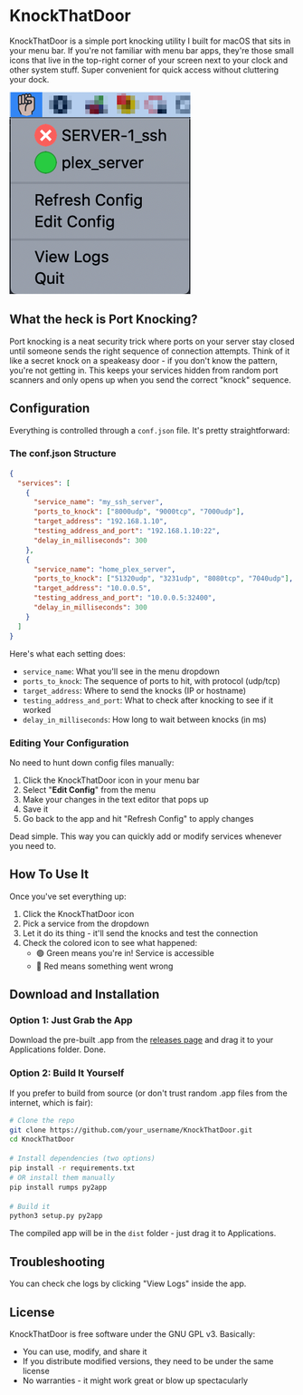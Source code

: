 # KnockThatDoor

KnockThatDoor is a simple port knocking utility I built for macOS that sits in your menu bar. If you're not familiar with menu bar apps, they're those small icons that live in the top-right corner of your screen next to your clock and other system stuff. Super convenient for quick access without cluttering your dock.

![Screenshot of the app in action](img/screenshot_placeholder.png)

## What the heck is Port Knocking?

Port knocking is a neat security trick where ports on your server stay closed until someone sends the right sequence of connection attempts. Think of it like a secret knock on a speakeasy door - if you don't know the pattern, you're not getting in. This keeps your services hidden from random port scanners and only opens up when you send the correct "knock" sequence.

## Configuration

Everything is controlled through a `conf.json` file. It's pretty straightforward:

### The conf.json Structure

```json
{
  "services": [
    {
      "service_name": "my_ssh_server",
      "ports_to_knock": ["8000udp", "9000tcp", "7000udp"],
      "target_address": "192.168.1.10",
      "testing_address_and_port": "192.168.1.10:22",
      "delay_in_milliseconds": 300
    },
    {
      "service_name": "home_plex_server",
      "ports_to_knock": ["51320udp", "3231udp", "8080tcp", "7040udp"],
      "target_address": "10.0.0.5",
      "testing_address_and_port": "10.0.0.5:32400",
      "delay_in_milliseconds": 300
    }
  ]
}
```

Here's what each setting does:
- `service_name`: What you'll see in the menu dropdown
- `ports_to_knock`: The sequence of ports to hit, with protocol (udp/tcp)
- `target_address`: Where to send the knocks (IP or hostname)
- `testing_address_and_port`: What to check after knocking to see if it worked
- `delay_in_milliseconds`: How long to wait between knocks (in ms)

### Editing Your Configuration

No need to hunt down config files manually:

1. Click the KnockThatDoor icon in your menu bar
2. Select "**Edit Config**" from the menu
3. Make your changes in the text editor that pops up
4. Save it
5. Go back to the app and hit "Refresh Config" to apply changes

Dead simple. This way you can quickly add or modify services whenever you need to.

## How To Use It

Once you've set everything up:

1. Click the KnockThatDoor icon
2. Pick a service from the dropdown
3. Let it do its thing - it'll send the knocks and test the connection
4. Check the colored icon to see what happened:
   - 🟢 Green means you're in! Service is accessible
   - 🔴 Red means something went wrong

## Download and Installation

### Option 1: Just Grab the App
Download the pre-built .app from the [releases page](https://github.com/rempairamore/KnockThatDoor/releases) and drag it to your Applications folder. Done.

### Option 2: Build It Yourself

If you prefer to build from source (or don't trust random .app files from the internet, which is fair):

```bash
# Clone the repo
git clone https://github.com/your_username/KnockThatDoor.git
cd KnockThatDoor

# Install dependencies (two options)
pip install -r requirements.txt
# OR install them manually
pip install rumps py2app

# Build it
python3 setup.py py2app
```

The compiled app will be in the `dist` folder - just drag it to Applications.

## Troubleshooting


You can check che logs by clicking "View Logs" inside the app.

## License

KnockThatDoor is free software under the GNU GPL v3. Basically:

- You can use, modify, and share it
- If you distribute modified versions, they need to be under the same license
- No warranties - it might work great or blow up spectacularly

